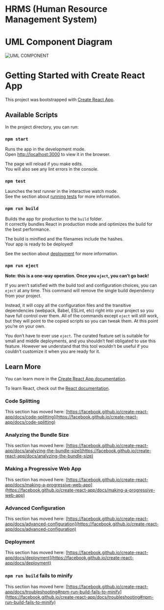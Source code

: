 # HRMS (Human Resource Management System)

<!-- ![home-page](https://user-images.githubusercontent.com/61651202/122411861-c822e300-cf8d-11eb-9a7a-b8609e3b4814.png)
![2-5](https://user-images.githubusercontent.com/61651202/122412153-01f3e980-cf8e-11eb-95f5-5b4b3505b57e.png)
![2-7](https://user-images.githubusercontent.com/61651202/122412175-05877080-cf8e-11eb-9307-a2ede411cd6a.png)
![2-1](https://user-images.githubusercontent.com/61651202/122412189-091af780-cf8e-11eb-9de5-b8242ce21764.png)
![2-4](https://user-images.githubusercontent.com/61651202/122412195-0a4c2480-cf8e-11eb-93e3-9cf98069cd83.png)
![2-3](https://user-images.githubusercontent.com/61651202/122412211-0cae7e80-cf8e-11eb-8761-77ae4400e6f6.png)
![2-2](https://user-images.githubusercontent.com/61651202/122412234-11733280-cf8e-11eb-80f8-21fe21005137.png)
![2-6](https://user-images.githubusercontent.com/61651202/122412244-133cf600-cf8e-11eb-9517-21fb26c72a9e.png) -->

# UML Component Diagram

![UML COMPONENT](https://user-images.githubusercontent.com/61651202/122412054-eee11980-cf8d-11eb-80a5-2416caf77e7f.png)

# Getting Started with Create React App

This project was bootstrapped with [Create React App](https://github.com/facebook/create-react-app).

## Available Scripts

In the project directory, you can run:

### `npm start`

Runs the app in the development mode.\
Open [http://localhost:3000](http://localhost:3000) to view it in the browser.

The page will reload if you make edits.\
You will also see any lint errors in the console.

### `npm test`

Launches the test runner in the interactive watch mode.\
See the section about [running tests](https://facebook.github.io/create-react-app/docs/running-tests) for more information.

### `npm run build`

Builds the app for production to the `build` folder.\
It correctly bundles React in production mode and optimizes the build for the best performance.

The build is minified and the filenames include the hashes.\
Your app is ready to be deployed!

See the section about [deployment](https://facebook.github.io/create-react-app/docs/deployment) for more information.

### `npm run eject`

**Note: this is a one-way operation. Once you `eject`, you can’t go back!**

If you aren’t satisfied with the build tool and configuration choices, you can `eject` at any time. This command will remove the single build dependency from your project.

Instead, it will copy all the configuration files and the transitive dependencies (webpack, Babel, ESLint, etc) right into your project so you have full control over them. All of the commands except `eject` will still work, but they will point to the copied scripts so you can tweak them. At this point you’re on your own.

You don’t have to ever use `eject`. The curated feature set is suitable for small and middle deployments, and you shouldn’t feel obligated to use this feature. However we understand that this tool wouldn’t be useful if you couldn’t customize it when you are ready for it.

## Learn More

You can learn more in the [Create React App documentation](https://facebook.github.io/create-react-app/docs/getting-started).

To learn React, check out the [React documentation](https://reactjs.org/).

### Code Splitting

This section has moved here: [https://facebook.github.io/create-react-app/docs/code-splitting](https://facebook.github.io/create-react-app/docs/code-splitting)

### Analyzing the Bundle Size

This section has moved here: [https://facebook.github.io/create-react-app/docs/analyzing-the-bundle-size](https://facebook.github.io/create-react-app/docs/analyzing-the-bundle-size)

### Making a Progressive Web App

This section has moved here: [https://facebook.github.io/create-react-app/docs/making-a-progressive-web-app](https://facebook.github.io/create-react-app/docs/making-a-progressive-web-app)

### Advanced Configuration

This section has moved here: [https://facebook.github.io/create-react-app/docs/advanced-configuration](https://facebook.github.io/create-react-app/docs/advanced-configuration)

### Deployment

This section has moved here: [https://facebook.github.io/create-react-app/docs/deployment](https://facebook.github.io/create-react-app/docs/deployment)

### `npm run build` fails to minify

This section has moved here: [https://facebook.github.io/create-react-app/docs/troubleshooting#npm-run-build-fails-to-minify](https://facebook.github.io/create-react-app/docs/troubleshooting#npm-run-build-fails-to-minify)
